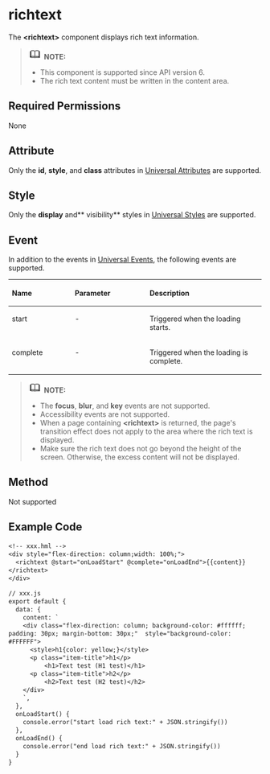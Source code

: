# richtext<a name="EN-US_TOPIC_0000001173164701"></a>

The  **<richtext\>**  component displays rich text information.

>![](../../public_sys-resources/icon-note.gif) **NOTE:** 
>-   This component is supported since API version 6.
>-   The rich text content must be written in the content area.

## Required Permissions<a name="section11257113618419"></a>

None

## Attribute<a name="section2907183951110"></a>

Only the  **id**,  **style**, and  **class**  attributes in  [Universal Attributes](js-components-common-attributes.md)  are supported.

## Style<a name="section5775351116"></a>

Only the  **display**  and** visibility**  styles in  [Universal Styles](js-components-common-styles.md)  are supported.

## Event<a name="section17878123517511"></a>

In addition to the events in  [Universal Events](js-components-common-events.md), the following events are supported.

<a name="table13878203565113"></a>
<table><thead align="left"><tr id="row18789355519"><th class="cellrowborder" valign="top" width="24.852485248524854%" id="mcps1.1.4.1.1"><p id="p08781335165113"><a name="p08781335165113"></a><a name="p08781335165113"></a>Name</p>
</th>
<th class="cellrowborder" valign="top" width="29.552955295529554%" id="mcps1.1.4.1.2"><p id="p6878123595117"><a name="p6878123595117"></a><a name="p6878123595117"></a>Parameter</p>
</th>
<th class="cellrowborder" valign="top" width="45.5945594559456%" id="mcps1.1.4.1.3"><p id="p28783359518"><a name="p28783359518"></a><a name="p28783359518"></a>Description</p>
</th>
</tr>
</thead>
<tbody><tr id="row2087803565116"><td class="cellrowborder" valign="top" width="24.852485248524854%" headers="mcps1.1.4.1.1 "><p id="p3878113518516"><a name="p3878113518516"></a><a name="p3878113518516"></a>start</p>
</td>
<td class="cellrowborder" valign="top" width="29.552955295529554%" headers="mcps1.1.4.1.2 "><p id="p187813511516"><a name="p187813511516"></a><a name="p187813511516"></a>-</p>
</td>
<td class="cellrowborder" valign="top" width="45.5945594559456%" headers="mcps1.1.4.1.3 "><p id="p1269067752"><a name="p1269067752"></a><a name="p1269067752"></a>Triggered when the loading starts.</p>
</td>
</tr>
<tr id="row28781235145111"><td class="cellrowborder" valign="top" width="24.852485248524854%" headers="mcps1.1.4.1.1 "><p id="p118810157518"><a name="p118810157518"></a><a name="p118810157518"></a>complete</p>
</td>
<td class="cellrowborder" valign="top" width="29.552955295529554%" headers="mcps1.1.4.1.2 "><p id="p19878535135111"><a name="p19878535135111"></a><a name="p19878535135111"></a>-</p>
</td>
<td class="cellrowborder" valign="top" width="45.5945594559456%" headers="mcps1.1.4.1.3 "><p id="p13878335145119"><a name="p13878335145119"></a><a name="p13878335145119"></a>Triggered when the loading is complete.</p>
</td>
</tr>
</tbody>
</table>

>![](../../public_sys-resources/icon-note.gif) **NOTE:** 
>-   The  **focus**,  **blur**, and  **key**  events are not supported.
>-   Accessibility events are not supported.
>-   When a page containing  **<richtext\>**  is returned, the page's transition effect does not apply to the area where the rich text is displayed.
>-   Make sure the rich text does not go beyond the height of the screen. Otherwise, the excess content will not be displayed.

## Method<a name="section14703165113610"></a>

Not supported

## Example Code<a name="section581819591666"></a>

```
<!-- xxx.hml -->
<div style="flex-direction: column;width: 100%;">
  <richtext @start="onLoadStart" @complete="onLoadEnd">{{content}}</richtext>
</div>
```

```
// xxx.js
export default {
  data: {
    content: `
    <div class="flex-direction: column; background-color: #ffffff; padding: 30px; margin-bottom: 30px;"  style="background-color: #FFFFFF">
      <style>h1{color: yellow;}</style>
      <p class="item-title">h1</p>
          <h1>Text test (H1 test)</h1>
      <p class="item-title">h2</p>
          <h2>Text test (H2 test)</h2>
    </div>
    `,
  },
  onLoadStart() {
    console.error("start load rich text:" + JSON.stringify())
  },
  onLoadEnd() {
    console.error("end load rich text:" + JSON.stringify())
  }
}
```

